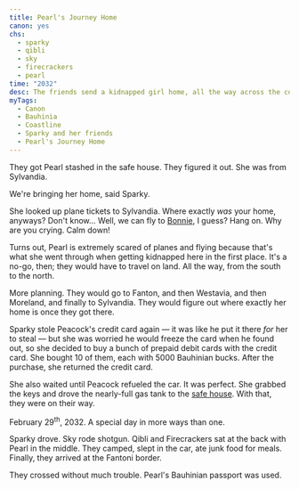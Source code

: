```yaml
---
title: Pearl's Journey Home
canon: yes
chs:
  - sparky
  - qibli
  - sky
  - firecrackers
  - pearl
time: "2032"
desc: The friends send a kidnapped girl home, all the way across the continent. When the journey ends, everything stays the same, and yet no one is the same anymore.
myTags:
  - Canon
  - Bauhinia
  - Coastline
  - Sparky and her friends
  - Pearl's Journey Home
---
```


They got Pearl stashed in the safe house. They figured it out. She was from Sylvandia.

We're bringing her home, said Sparky.

She looked up plane tickets to Sylvandia. Where exactly *was* your home, anyways? Don't know… Well, we can fly to [Bonnie](/world/sylvandia/bonnie/), I guess? Hang on. Why are you crying. Calm down!

Turns out, Pearl is extremely scared of planes and flying because that's what she went through when getting kidnapped here in the first place. It's a no-go, then; they would have to travel on land. All the way, from the south to the north.

More planning. They would go to Fanton, and then Westavia, and then Moreland, and finally to Sylvandia. They would figure out where exactly her home is once they got there.

Sparky stole Peacock's credit card again — it was like he put it there *for* her to steal — but she was worried he would freeze the card when he found out, so she decided to buy a bunch of prepaid debit cards with the credit card. She bought 10 of them, each with 5000 Bauhinian bucks. After the purchase, she returned the credit card.

She also waited until Peacock refueled the car. It was perfect. She grabbed the keys and drove the nearly-full gas tank to the [safe house](/world/bauhinia/safe-house/). With that, they were on their way.

February 29<sup>th</sup>, 2032. A special day in more ways than one.

Sparky drove. Sky rode shotgun. Qibli and Firecrackers sat at the back with Pearl in the middle. They camped, slept in the car, ate junk food for meals. Finally, they arrived at the Fantoni border.

They crossed without much trouble. Pearl's Bauhinian passport was used.
